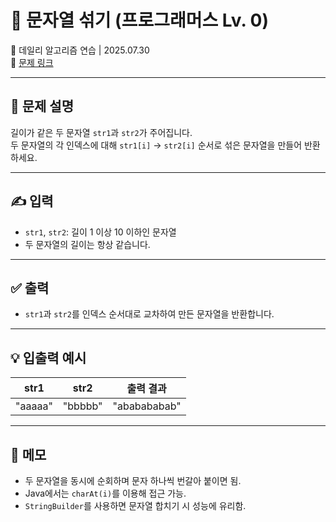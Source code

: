 # 📘 문자열 섞기 (프로그래머스 Lv. 0)

📅 데일리 알고리즘 연습 | 2025.07.30  
🔗 [문제 링크](https://school.programmers.co.kr/learn/courses/30/lessons/181942)

---

## 📌 문제 설명

길이가 같은 두 문자열 `str1`과 `str2`가 주어집니다.  
두 문자열의 각 인덱스에 대해 `str1[i]` → `str2[i]` 순서로 섞은 문자열을 만들어 반환하세요.

---

## ✍️ 입력

- `str1`, `str2`: 길이 1 이상 10 이하인 문자열
- 두 문자열의 길이는 항상 같습니다.

---

## ✅ 출력

- `str1`과 `str2`를 인덱스 순서대로 교차하여 만든 문자열을 반환합니다.

---

## 💡 입출력 예시

| str1   | str2   | 출력 결과    |
|--------|--------|---------------|
| "aaaaa" | "bbbbb" | "ababababab"  |

---

## 📝 메모

- 두 문자열을 동시에 순회하며 문자 하나씩 번갈아 붙이면 됨.
- Java에서는 `charAt(i)`를 이용해 접근 가능.
- `StringBuilder`를 사용하면 문자열 합치기 시 성능에 유리함.
